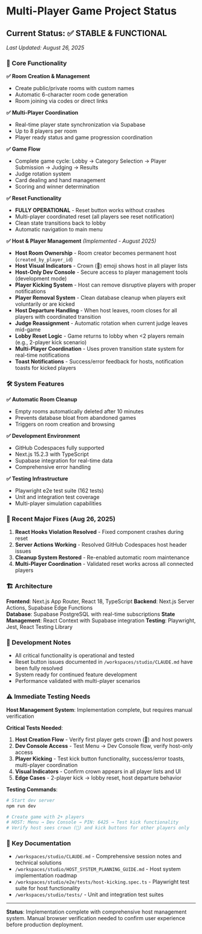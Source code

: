# Multi-Player Game Project Status

## Current Status: ✅ STABLE & FUNCTIONAL

*Last Updated: August 26, 2025*

### 🎯 Core Functionality

**✅ Room Creation & Management**
- Create public/private rooms with custom names
- Automatic 6-character room code generation
- Room joining via codes or direct links

**✅ Multi-Player Coordination**  
- Real-time player state synchronization via Supabase
- Up to 8 players per room
- Player ready status and game progression coordination

**✅ Game Flow**
- Complete game cycle: Lobby → Category Selection → Player Submission → Judging → Results
- Judge rotation system
- Card dealing and hand management
- Scoring and winner determination

**✅ Reset Functionality**
- **FULLY OPERATIONAL** - Reset button works without crashes
- Multi-player coordinated reset (all players see reset notification)
- Clean state transitions back to lobby
- Automatic navigation to main menu

**✅ Host & Player Management** *(Implemented - August 2025)*
- **Host Room Ownership** - Room creator becomes permanent host (`created_by_player_id`)
- **Host Visual Indicators** - Crown (👑) emoji shows host in all player lists
- **Host-Only Dev Console** - Secure access to player management tools (development mode)
- **Player Kicking System** - Host can remove disruptive players with proper notifications
- **Player Removal System** - Clean database cleanup when players exit voluntarily or are kicked
- **Host Departure Handling** - When host leaves, room closes for all players with coordinated transition
- **Judge Reassignment** - Automatic rotation when current judge leaves mid-game
- **Lobby Reset Logic** - Game returns to lobby when <2 players remain (e.g., 2-player kick scenario)
- **Multi-Player Coordination** - Uses proven transition state system for real-time notifications
- **Toast Notifications** - Success/error feedback for hosts, notification toasts for kicked players

### 🛠️ System Features

**✅ Automatic Room Cleanup**
- Empty rooms automatically deleted after 10 minutes
- Prevents database bloat from abandoned games
- Triggers on room creation and browsing

**✅ Development Environment**
- GitHub Codespaces fully supported
- Next.js 15.2.3 with TypeScript
- Supabase integration for real-time data
- Comprehensive error handling

**✅ Testing Infrastructure**
- Playwright e2e test suite (162 tests)
- Unit and integration test coverage
- Multi-player simulation capabilities

### 🚀 Recent Major Fixes (Aug 26, 2025)

1. **React Hooks Violation Resolved** - Fixed component crashes during reset
2. **Server Actions Working** - Resolved GitHub Codespaces host header issues  
3. **Cleanup System Restored** - Re-enabled automatic room maintenance
4. **Multi-Player Coordination** - Validated reset works across all connected players

### 🏗️ Architecture

**Frontend**: Next.js App Router, React 18, TypeScript
**Backend**: Next.js Server Actions, Supabase Edge Functions  
**Database**: Supabase PostgreSQL with real-time subscriptions
**State Management**: React Context with Supabase integration
**Testing**: Playwright, Jest, React Testing Library

### 📝 Development Notes

- All critical functionality is operational and tested
- Reset button issues documented in `/workspaces/studio/CLAUDE.md` have been fully resolved
- System ready for continued feature development
- Performance validated with multi-player scenarios

### ⚠️ Immediate Testing Needs

**Host Management System**: Implementation complete, but requires manual verification

**Critical Tests Needed**:
1. **Host Creation Flow** - Verify first player gets crown (👑) and host powers
2. **Dev Console Access** - Test Menu → Dev Console flow, verify host-only access  
3. **Player Kicking** - Test kick button functionality, success/error toasts, multi-player coordination
4. **Visual Indicators** - Confirm crown appears in all player lists and UI
5. **Edge Cases** - 2-player kick → lobby reset, host departure behavior

**Testing Commands**:
```bash
# Start dev server
npm run dev

# Create game with 2+ players
# HOST: Menu → Dev Console → PIN: 6425 → Test kick functionality
# Verify host sees crown (👑) and kick buttons for other players only
```

### 🔗 Key Documentation

- `/workspaces/studio/CLAUDE.md` - Comprehensive session notes and technical solutions  
- `/workspaces/studio/HOST_SYSTEM_PLANNING_GUIDE.md` - Host system implementation roadmap
- `/workspaces/studio/e2e/tests/host-kicking.spec.ts` - Playwright test suite for host functionality
- `/workspaces/studio/tests/` - Unit and integration test suites

---

**Status**: Implementation complete with comprehensive host management system. Manual browser verification needed to confirm user experience before production deployment.
